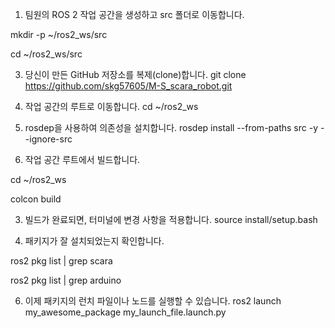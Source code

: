 1. 팀원의 ROS 2 작업 공간을 생성하고 src 폴더로 이동합니다.

mkdir -p ~/ros2_ws/src

cd ~/ros2_ws/src

3. 당신이 만든 GitHub 저장소를 복제(clone)합니다.
git clone https://github.com/skg57605/M-S_scara_robot.git

1. 작업 공간의 루트로 이동합니다.
cd ~/ros2_ws

2. rosdep을 사용하여 의존성을 설치합니다.
rosdep install --from-paths src -y --ignore-src

1. 작업 공간 루트에서 빌드합니다.

cd ~/ros2_ws

colcon build

3. 빌드가 완료되면, 터미널에 변경 사항을 적용합니다.
source install/setup.bash

4. 패키지가 잘 설치되었는지 확인합니다.

ros2 pkg list | grep scara

ros2 pkg list | grep arduino

6. 이제 패키지의 런치 파일이나 노드를 실행할 수 있습니다.
ros2 launch my_awesome_package my_launch_file.launch.py
